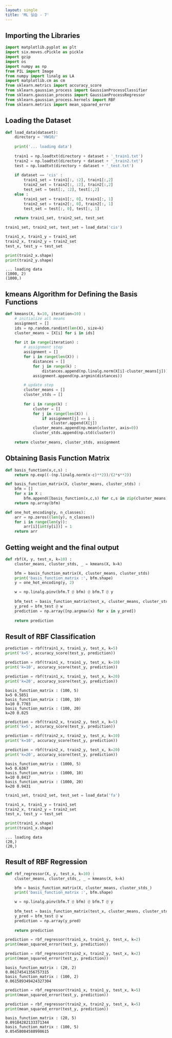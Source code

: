 ```yaml
---
layout: single
title: 'ML 실습 - 7'
---
```

## Importing the Libraries


```python
import matplotlib.pyplot as plt
import six.moves.cPickle as pickle
import gzip
import os
import numpy as np
from PIL import Image
from numpy import linalg as LA
import matplotlib.cm as cm 
from sklearn.metrics import accuracy_score
from sklearn.gaussian_process import GaussianProcessClassifier
from sklearn.gaussian_process import GaussianProcessRegressor
from sklearn.gaussian_process.kernels import RBF
from sklearn.metrics import mean_squared_error
```

## Loading the Dataset


```python
def load_data(dataset):
    directory = 'HW10/'
    
    print('... loading data')
    
    train1 = np.loadtxt(directory + dataset + '_train1.txt')
    train2 = np.loadtxt(directory + dataset + '_train2.txt')
    test = np.loadtxt(directory + dataset + '_test.txt')
    
    if dataset == 'cis' :
        train1_set = train1[:, :2], train1[:,2]
        train2_set = train2[:, :2], train2[:,2]
        test_set = test[:, :2], test[:,2]
    else :
        train1_set = train1[:, 0], train1[:, 1]
        train2_set = train2[:, 0], train2[:, 1]
        test_set = test[:, 0], test[:, 1]
    
    return train1_set, train2_set, test_set
```


```python
train1_set, train2_set, test_set = load_data('cis')

train1_x, train1_y = train1_set
train2_x, train2_y = train2_set
test_x, test_y = test_set

print(train2_x.shape)
print(train2_y.shape)
```

    ... loading data
    (1000, 2)
    (1000,)
    

## kmeans Algorithm for Defining the Basis Functions


```python
def kmeans(X, k=10, iteration=10) :
    # initialize all means
    assignment = []
    ids = np.random.randint(len(X), size=k)
    cluster_means = [X[i] for i in ids]
    
    for it in range(iteration) :
        # assignment step
        assignment = []
        for i in range(len(X)) :
            distances = []
            for j in range(k) :
                distances.append(np.linalg.norm(X[i]-cluster_means[j]))
            assignment.append(np.argmin(distances))

        # update step
        cluster_means = []
        cluster_stds = []
        
        for i in range(k) :
            cluster = []
            for j in range(len(X)) :
                if assignment[j] == i :
                    cluster.append(X[j])
            cluster_means.append(np.mean(cluster, axis=0))
            cluster_stds.append(np.std(cluster))
    
    return cluster_means, cluster_stds, assignment
```

## Obtaining Basis Function Matrix


```python
def basis_function(x,c,s) :
    return np.exp((-(np.linalg.norm(x-c)**2))/(2*s**2))

def basis_function_matrix(X, cluster_means, cluster_stds) :
    bfm = []
    for x in X :
        bfm.append([basis_function(x,c,s) for c,s in zip(cluster_means, cluster_stds)])
    return np.array(bfm)

def one_hot_encoding(y, n_classes):
    arr = np.zeros((len(y), n_classes))
    for i in range(len(y)): 
        arr[i][int(y[i])] = 1
    return arr
```

## Getting weight and the final output


```python
def rbf(X, y, test_x, k=10) : 
    cluster_means, cluster_stds, _ = kmeans(X, k=k)

    bfm = basis_function_matrix(X, cluster_means, cluster_stds) 
    print('basis_function_matrix :', bfm.shape)
    y = one_hot_encoding(y, 2)

    w = np.linalg.pinv(bfm.T @ bfm) @ bfm.T @ y
    
    bfm_test = basis_function_matrix(test_x, cluster_means, cluster_stds)
    y_pred = bfm_test @ w
    prediction = np.array([np.argmax(x) for x in y_pred])
    
    return prediction
```

## Result of RBF Classification


```python
prediction = rbf(train1_x, train1_y, test_x, k=5)
print('k=5', accuracy_score(test_y, prediction))

prediction = rbf(train1_x, train1_y, test_x, k=10)
print('k=10', accuracy_score(test_y, prediction))

prediction = rbf(train1_x, train1_y, test_x, k=20)
print('k=20', accuracy_score(test_y, prediction))
```

    basis_function_matrix : (100, 5)
    k=5 0.5851
    basis_function_matrix : (100, 10)
    k=10 0.7703
    basis_function_matrix : (100, 20)
    k=20 0.825
    


```python
prediction = rbf(train2_x, train2_y, test_x, k=5)
print('k=5', accuracy_score(test_y, prediction))

prediction = rbf(train2_x, train2_y, test_x, k=10)
print('k=10', accuracy_score(test_y, prediction))

prediction = rbf(train2_x, train2_y, test_x, k=20)
print('k=20', accuracy_score(test_y, prediction))
```

    basis_function_matrix : (1000, 5)
    k=5 0.6367
    basis_function_matrix : (1000, 10)
    k=10 0.8417
    basis_function_matrix : (1000, 20)
    k=20 0.9431
    


```python
train1_set, train2_set, test_set = load_data('fa')

train1_x, train1_y = train1_set
train2_x, train2_y = train2_set
test_x, test_y = test_set

print(train1_x.shape)
print(train1_x.shape)
```

    ... loading data
    (20,)
    (20,)
    

## Result of RBF Regression


```python
def rbf_regressor(X, y, test_x, k=10) : 
    cluster_means, cluster_stds_, _ = kmeans(X, k=k)

    bfm = basis_function_matrix(X, cluster_means, cluster_stds_) 
    print('basis_function_matrix :', bfm.shape)

    w = np.linalg.pinv(bfm.T @ bfm) @ bfm.T @ y
    
    bfm_test = basis_function_matrix(test_x, cluster_means, cluster_stds_)
    y_pred = bfm_test @ w
    prediction = np.array(y_pred)
    
    return prediction 
```


```python
prediction = rbf_regressor(train1_x, train1_y, test_x, k=2)
print(mean_squared_error(test_y, prediction))

prediction = rbf_regressor(train2_x, train2_y, test_x, k=2)
print(mean_squared_error(test_y, prediction))
```

    basis_function_matrix : (20, 2)
    0.06174541356757315
    basis_function_matrix : (100, 2)
    0.061589349424327304
    


```python
prediction = rbf_regressor(train1_x, train1_y, test_x, k=5)
print(mean_squared_error(test_y, prediction))

prediction = rbf_regressor(train2_x, train2_y, test_x, k=5)
print(mean_squared_error(test_y, prediction))
```

    basis_function_matrix : (20, 5)
    0.09184282133371344
    basis_function_matrix : (100, 5)
    0.05458084588998615
    
